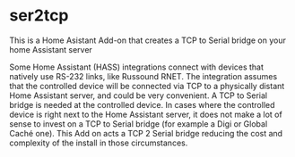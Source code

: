 # ser2tcp
 This is a Home Asistant Add-on that creates a TCP to Serial bridge on your home Assistant server

 Some Home Assistant (HASS) integrations connect with devices that natively use RS-232 links, like Russound RNET. The integration assumes that the controlled device will be connected via TCP to a physically distant Home Assistant server, and could be very convenient. A TCP to Serial bridge is needed at the controlled device. In cases where the controlled device is right next to the Home Assistant server, it does not make a lot of sense to invest on a TCP to Serial bridge (for example a Digi or Global Caché one). This Add on acts a TCP 2 Serial bridge reducing the cost and complexity of the install in those circumstances. 
